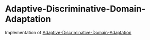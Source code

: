 # Adaptive-Discriminative-Domain-Adaptation

Implementation of [Adaptive-Discriminative-Domain-Adaptation](https://arxiv.org/abs/1702.05464)
